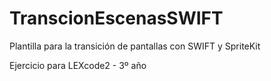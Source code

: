TranscionEscenasSWIFT
=====================

Plantilla para la transición de pantallas con SWIFT y SpriteKit

Ejercicio para LEXcode2 - 3º año
